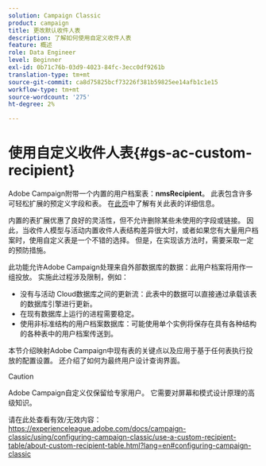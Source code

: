 ```yaml
---
solution: Campaign Classic
product: campaign
title: 更改默认收件人表
description: 了解如何使用自定义收件人表
feature: 概述
role: Data Engineer
level: Beginner
exl-id: 0b71c76b-03d9-4023-84fc-3ecc0df9261b
translation-type: tm+mt
source-git-commit: ca8d75825bcf73226f381b59825ee14afb1c1e15
workflow-type: tm+mt
source-wordcount: '275'
ht-degree: 2%

---
```


# 使用自定义收件人表{#gs-ac-custom-recipient}

Adobe Campaign附带一个内置的用户档案表：**nmsRecipient**。 此表包含许多可轻松扩展的预定义字段和表。 在[此页](datamodel.md#ootb-profiles)中了解有关此表的详细信息。

内置的表扩展优惠了良好的灵活性，但不允许删除某些未使用的字段或链接。 因此，当收件人模型与活动内置收件人表结构差异很大时，或者如果您有大量用户档案时，使用自定义表是一个不错的选择。  但是，在实现该方法时，需要采取一定的预防措施。

此功能允许Adobe Campaign处理来自外部数据库的数据：此用户档案将用作一组投放。 实施此过程涉及限制，例如：

* 没有与活动 Cloud数据库之间的更新流：此表中的数据可以直接通过承载该表的数据库引擎进行更新。
* 在现有数据库上运行的进程需要稳定。
* 使用非标准结构的用户档案数据库：可能使用单个实例将保存在具有各种结构的各种表中的用户档案传送到。

本节介绍映射Adobe Campaign中现有表的关键点以及应用于基于任何表执行投放的配置设置。 还介绍了如何为最终用户设计查询界面。


>[!CAUTION]
>
>Adobe Campaign自定义仅保留给专家用户。 它需要对屏幕和模式设计原理的高级知识。

请在此处查看有效/无效内容：https://experienceleague.adobe.com/docs/campaign-classic/using/configuring-campaign-classic/use-a-custom-recipient-table/about-custom-recipient-table.html?lang=en#configuring-campaign-classic
